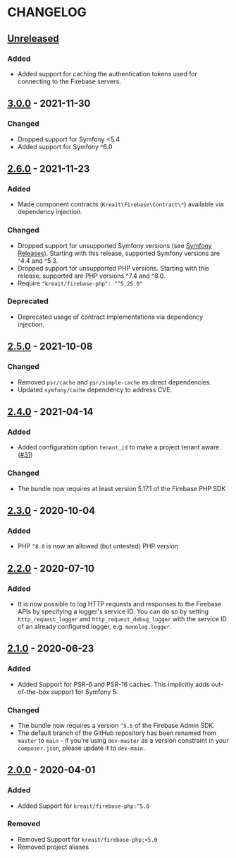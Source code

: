 # CHANGELOG

## [Unreleased]
### Added
* Added support for caching the authentication tokens used for connecting to the Firebase servers.

## [3.0.0] - 2021-11-30
### Changed
* Dropped support for Symfony <5.4
* Added support for Symfony ^6.0

## [2.6.0] - 2021-11-23
### Added
* Made component contracts (`Kreait\Firebase\Contract\*`) available via dependency injection.

### Changed
* Dropped support for unsupported Symfony versions (see [Symfony Releases](https://symfony.com/releases)). Starting with
  this release, supported Symfony versions are ^4.4 and ^5.3.
* Dropped support for unsupported PHP versions. Starting with this release, supported are PHP versions ^7.4 and ^8.0.
* Require `"kreait/firebase-php": "^5.25.0"`

### Deprecated
* Deprecated usage of contract implementations via dependency injection.

## [2.5.0] - 2021-10-08
### Changed
* Removed `psr/cache` and `psr/simple-cache` as direct dependencies.
* Updated `symfony/cache` dependency to address CVE.

## [2.4.0] - 2021-04-14
### Added
* Added configuration option `tenant_id` to make a project tenant aware.
  ([#31](https://github.com/kreait/firebase-bundle/pull/31))

### Changed
* The bundle now requires at least version 5.17.1 of the Firebase PHP SDK

## [2.3.0] - 2020-10-04
### Added
* PHP `^8.0` is now an allowed (but untested) PHP version

## [2.2.0] - 2020-07-10
### Added
* It is now possible to log HTTP requests and responses to the Firebase APIs 
  by specifying a logger's service ID. You can do so by setting 
  `http_request_logger` and `http_request_debug_logger` with the service ID 
  of an already configured logger, e.g. `monolog.logger`.

## [2.1.0] - 2020-06-23
### Added
* Added Support for PSR-6 and PSR-16 caches. This implicitly adds
  out-of-the-box support for Symfony 5.
### Changed
* The bundle now requires a version `^5.5` of the Firebase Admin SDK.
* The default branch of the GitHub repository has been renamed from `master`
  to `main` - if you're using `dev-master` as a version constraint in your 
  `composer.json`, please update it to `dev-main`.

## [2.0.0] - 2020-04-01
### Added
* Added Support for `kreait/firebase-php:^5.0`
### Removed
* Removed Support for `kreait/firebase-php:<5.0`
* Removed project aliases

[Unreleased]: https://github.com/kreait/firebase-bundle/compare/3.0.0...HEAD
[3.0.0]: https://github.com/kreait/firebase-bundle/compare/2.6.0...3.0.0
[2.6.0]: https://github.com/kreait/firebase-bundle/compare/2.5.0...2.6.0
[2.5.0]: https://github.com/kreait/firebase-bundle/compare/2.4.0...2.5.0
[2.4.0]: https://github.com/kreait/firebase-bundle/compare/2.3.0...2.4.0
[2.3.0]: https://github.com/kreait/firebase-bundle/compare/2.2.0...2.3.0
[2.2.0]: https://github.com/kreait/firebase-bundle/compare/2.1.0...2.2.0
[2.1.0]: https://github.com/kreait/firebase-bundle/compare/2.0.0...2.1.0
[2.0.0]: https://github.com/kreait/firebase-bundle/releases/tag/2.0.0
